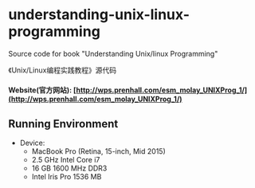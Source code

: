 # understanding-unix-linux-programming
Source code for book "Understanding Unix/linux Programming"

《Unix/Linux编程实践教程》源代码

#### Website(官方网站): [http://wps.prenhall.com/esm_molay_UNIXProg_1/](http://wps.prenhall.com/esm_molay_UNIXProg_1/)

## Running Environment

- Device: 
    - MacBook Pro (Retina, 15-inch, Mid 2015)
    - 2.5 GHz Intel Core i7
    - 16 GB 1600 MHz DDR3
    - Intel Iris Pro 1536 MB